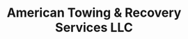 ---
title: "American Towing & Recovery Services LLC"
url: /howell/american-towing-and-recovery-services-llc/
shop: car repair
---